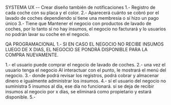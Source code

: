 




 SYSTEMA UX   -- Crear diseño también de notificaciones
1.- Registro de cada coche con su placa y el color.
2.- Aparecerá cuánto se cobró por el lavado de coches dependiendo sí tiene una membresia o sí hizo un pago único
3.- Tiene que Mantener el negocio con productos de lavado de coches, por lo tanto sí no hay insumos, el negocio no facturará y lo usuarios no podrán lavar su coche en el negocio.








QA PROGRAMACIONAL
1.- SI EN CASO EL NEGOCIO NO RECIBE INSUMOS LUEGO DE X DIAS, EL NEGOCIO SE PONDRÁ DISPONIBLE PARA LA COMPRA NUEVAMENTE.








1.- el usuario puede comprar el negocio de lavado de coches.
2.- una vez el usuario tenga el negocio Al interactuar con el punto, le mostrará el menú del negocio.
3.- donde podrá revisar los registros, podrá cobrar y almacenar dinero e igualmente administrar los insumos.
4.- sí el usuario del negocio no suministra 5 insumos al día, ese día no funcionará. sí se deja de recibir insumos al negocio por x días, se eliminará como propietario y estará disponible.
5.- 